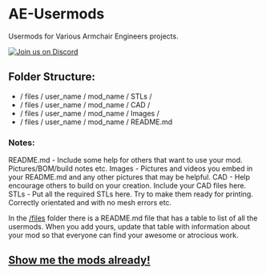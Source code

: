 # AE-Usermods
Usermods for Various Armchair Engineers projects.

[![Join us on Discord](https://discord.com/api/guilds/1029426383614648421/widget.png?style=banner2)](https://discord.gg/armchairengineeringsux)

## Folder Structure:
* / files / user_name / mod_name / STLs /
* / files / user_name / mod_name / CAD /
* / files / user_name / mod_name / Images /
* / files / user_name / mod_name / README.md

### Notes:
README.md - Include some help for others that want to use your mod. Pictures/BOM/build notes etc.
Images - Pictures and videos you embed in your README.md and any other pictures that may be helpful.
CAD - Help encourage others to build on your creation. Include your CAD files here.
STLs - Put all the required STLs here. Try to make them ready for printing. Correctly orientated and with no mesh errors etc.

In the [/files](files) folder there is a README.md file that has a table to list of all the usermods. When you add yours, update that table with information about your mod so that everyone can find your awesome or atrocious work.

## [Show me the mods already!](files/_template/README.md)

